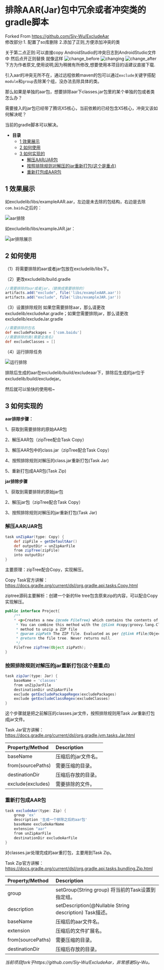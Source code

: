 # 排除AAR(Jar)包中冗余或者冲突类的gradle脚本
Forked From  https://github.com/Siy-Wu/ExcludeAar   
修改部分:1. 配置了so库删除   2.添加了正则,方便添加冲突的类

关于第二点正则:可以直接copy AndroidStudio的冲突日志到AndroidStudio文件中  然后点开正则替换 
就像这样  ![change_before](https://user-images.githubusercontent.com/17971243/161378314-0a76fbed-57eb-4088-aecd-63f45587ff33.png)
![changing](https://user-images.githubusercontent.com/17971243/161378317-da5a863d-25b9-4014-9dc4-04beaf00446d.png)
![change_after](https://user-images.githubusercontent.com/17971243/161378319-c77a5c80-37ed-4411-bfa4-05118dbed83b.png)
下方为作者原文,使用说明,因为稍微有所修改,想要使用本项目的话建议直接下载.

引入aar的冲突无所不在，通过远程依赖maven的包可以通过`exclude`关键字搭配`module`和`group`去除某个组，没办法去除具体的类。

那么如果是单独的aar包，想要排除aar下classes.jar包里的某个单独的包或者类怎么办？

需要接入的jar包已经带了腾讯X5核心，当前依赖的已经包含X5核心，冲突又该如何解决呢？

当前的gradle脚本可以解决。


- **目录**
  - [ 1 效果展示
](#1-效果展示)
  - [ 2 如何使用
](#2-如何使用)
  - [ 3 如何实现的
](#3-如何实现的)
    - [ 解压AAR/JAR包
](#解压aarjar包)
    - [ 按照排除规则对解压的jar重新打包(这个是重点)
](#按照排除规则对解压的jar重新打包这个是重点)
    - [ 重新打包成AAR包
](#重新打包成aar包)


## 1 效果展示
如excludelib/libs/exampleAAR.aar，左边是未去除的包结构，右边是去除`com.baidu`之后的：

![aar排除](images/1562307807.jpg)

如excludelib/libs/exampleJAR.jar：

![jar排除展示](images/1562308266.jpg)

## 2 如何使用
（1）将需要排除的aar或者jar包放在excludelib/libs下。

（2）更改excludelib/build.gradle
```groovy
//需要排除的aar或者jar。（替换成需要排除的）
artifacts.add("exclude", file('libs/exampleAAR.aar'))
artifacts.add("exclude", file('libs/exampleJAR.jar'))
```
（3）设置排除规则 如果您需要排除aar，那么请更改excludelib/excludeAar.gradle；如果您需要排除jar，那么请更改excludelib/excludeJar.gradle
```groovy
//需要排除的包名
def excludePackages = ['com.baidu']
//需要排除的类(需要全类名)
def excludeClasses = []
```
（4）运行排除任务

![运行排除](images/1562312299.jpg)

排除后生成的aar在excludelib/build/excludeaar下，排除后生成的jar位于excludelib/build/excludejar。

然后就可以愉快的使用啦~
## 3 如何实现的
**aar排除步骤：**

1、获取到需要排除的原始AAR包

2、解压AAR包（zipTree配合Task Copy）

3、解压AAR包中的class.jar（zipTree配合Task Copy）

4、按照排除规则对解压的class.jar重新打包(Task Jar)

5、重新打包成AAR包(Task Zip)

**jar排除步骤**

1、获取到需要排除的原始jar包

2、解压jar包（zipTree配合Task Copy）

3、按照排除规则对解压的jar重新打包(Task Jar)

### 解压AAR/JAR包
```Groovy
task unZipAar(type: Copy) {
    def zipFile = getDefaultAar()
    def outputDir = unZipAarFile
    from zipTree(zipFile)
    into outputDir
}
```
主要原理：zipTree配合Copy，实现解压。

Copy Task官方讲解：https://docs.gradle.org/current/dsl/org.gradle.api.tasks.Copy.html

ziptree源码主要解析：创建一个新的file tree包含原来zip的内容，可以配合Copy实现解压。
```java
public interface Project{
    /**
    * <p>Creates a new {@code FileTree} which contains the contents of the given ZIP file.
     * You can combine this method with the {@link #copy(groovy.lang.Closure)}
     * method to unzip a ZIP file
     * @param zipPath The ZIP file. Evaluated as per {@link #file(Object)}.
     * @return the file tree. Never returns null.
     */
    FileTree zipTree(Object zipPath);
}
```

### 按照排除规则对解压的jar重新打包(这个是重点)
```Groovy
task zipJar(type: Jar) {
    baseName = 'classes'
    from unZipJarFile
    destinationDir unZipAarFile
    exclude getExcludePackageRegex(excludePackages)
    exclude getExcludeClassRegex(excludeClasses)
}
```
这个步骤就是把之前解压的classes.jar文件，按照排除规则用Task Jar重新打包成jar文件。

Task Jar官方讲解：https://docs.gradle.org/current/dsl/org.gradle.jvm.tasks.Jar.html

|Property/Method	|Description|
|:----------|:------------|
|baseName|压缩后的jar文件名。|
|from(sourcePaths)    |需要压缩的目录。|
|destinationDir|压缩后存放的目录。|
|exclude(excludes)       |需要排除的文件。|

### 重新打包成AAR包
```Groovy
task excludeAar(type: Zip) {
    group 'ex'
    description '生成一个排除之后的aar包'
    baseName excludeAarName
    extension "aar"
    from unZipAarFile
    destinationDir excludeAarFile
}
```
对classes.jar处理完成的aar重打包，主要用到Task Zip。

Task Zip官方讲解：https://docs.gradle.org/current/dsl/org.gradle.api.tasks.bundling.Zip.html

|Property/Method	|Description|
|:----------|:------------|
|group|setGroup(String group) 将当前的Task设置到指定组。|
|description|setDescription(@Nullable String description) Task描述。|
|baseName|压缩后的aar文件名。|
|extension|压缩后的文件扩展名。|
|from(sourcePaths)    |需要压缩的目录。|
|destinationDir|压缩后存放的目录。|

*当前项目fork于https://github.com/Siy-Wu/ExcludeAar，非常感谢Siy-Wu。*

